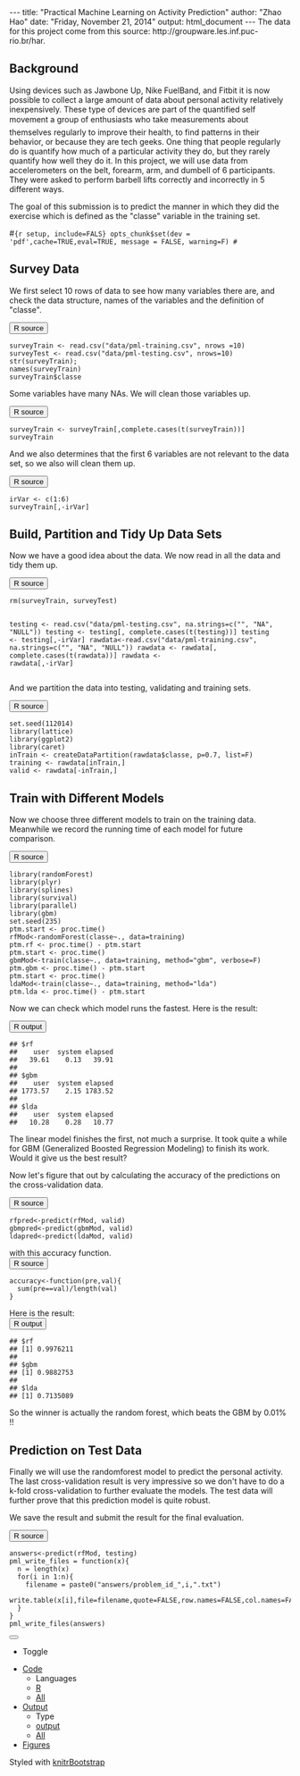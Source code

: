 <div id="wrap"><div class="container"><div class="row row-offcanvas row-offcanvas-right"><div class="contents col-xs-12 col-md-10">---
title: "Practical Machine Learning on Activity Prediction"
author: "Zhao Hao"
date: "Friday, November 21, 2014"
output: html_document
---
The data for this project come from this source: http://groupware.les.inf.puc-rio.br/har. 

## Background
Using devices such as Jawbone Up, Nike FuelBand, and Fitbit it is now possible to collect a large amount of data about personal activity relatively inexpensively. These type of devices are part of the quantified self movement a group of enthusiasts who take measurements about themselves regularly to improve their health, to find patterns in their behavior, or because they are tech geeks. One thing that people regularly do is quantify how much of a particular activity they do, but they rarely quantify how well they do it. In this project, we will use data from accelerometers on the belt, forearm, arm, and dumbell of 6 participants. They were asked to perform barbell lifts correctly and incorrectly in 5 different ways. 

The goal of this submission is to predict the manner in which they did the exercise which is defined as the "classe" variable in the training set.

#```{r setup, include=FALS}
opts_chunk$set(dev = 'pdf',cache=TRUE,eval=TRUE, message = FALSE, warning=F)
#```

## Survey Data
We first select 10 rows of data to see how many variables there are, and check the data structure, names of the variables and the definition of "classe".

<div class="row"><button class="source R toggle btn btn-xs btn-primary"><span class="glyphicon glyphicon-chevron-down"></span> R source</button><pre style=""><code class="source r">surveyTrain <- read.csv("data/pml-training.csv", nrows =10)
surveyTest <- read.csv("data/pml-testing.csv", nrows=10)
str(surveyTrain);
names(surveyTrain)
surveyTrain$classe</code></pre></div>

Some variables have many NAs. We will clean those variables up.

<div class="row"><button class="source R toggle btn btn-xs btn-primary"><span class="glyphicon glyphicon-chevron-down"></span> R source</button><pre style=""><code class="source r">surveyTrain <- surveyTrain[,complete.cases(t(surveyTrain))]
surveyTrain</code></pre></div>

And we also determines that the first 6 variables are not relevant to the data set, so we also will clean them up.

<div class="row"><button class="source R toggle btn btn-xs btn-primary"><span class="glyphicon glyphicon-chevron-down"></span> R source</button><pre style=""><code class="source r">irVar <- c(1:6)
surveyTrain[,-irVar]</code></pre></div>

## Build, Partition and Tidy Up Data Sets
Now we have a good idea about the data. We now read in all the data and tidy them up.

<div class="row"><button class="source R toggle btn btn-xs btn-primary"><span class="glyphicon glyphicon-chevron-down"></span> R source</button><pre style=""><code class="source r">rm(surveyTrain, surveyTest)

testing <- read.csv("data/pml-testing.csv", na.strings=c("", "NA", "NULL"))
testing <- testing[, complete.cases(t(testing))]
testing <- testing[,-irVar]
rawdata<-read.csv("data/pml-training.csv", na.strings=c("", "NA", "NULL"))
rawdata <- rawdata[, complete.cases(t(rawdata))]
rawdata <- rawdata[,-irVar]</code></pre></div>

And we partition the data into testing, validating and training sets. 

<div class="row"><button class="source R toggle btn btn-xs btn-primary"><span class="glyphicon glyphicon-chevron-down"></span> R source</button><pre style=""><code class="source r">set.seed(112014)
library(lattice)
library(ggplot2)
library(caret)
inTrain <- createDataPartition(rawdata$classe, p=0.7, list=F)
training <- rawdata[inTrain,]
valid <- rawdata[-inTrain,]</code></pre></div>

## Train with Different Models
Now we choose three different models to train on the training data. Meanwhile we record the running time of each model for future comparison.

<div class="row"><button class="source R toggle btn btn-xs btn-primary"><span class="glyphicon glyphicon-chevron-down"></span> R source</button><pre style=""><code class="source r">library(randomForest)
library(plyr)
library(splines)
library(survival)
library(parallel)
library(gbm)
set.seed(235)
ptm.start <- proc.time()
rfMod<-randomForest(classe~., data=training)
ptm.rf <- proc.time() - ptm.start
ptm.start <- proc.time()
gbmMod<-train(classe~., data=training, method="gbm", verbose=F)
ptm.gbm <- proc.time() - ptm.start
ptm.start <- proc.time()
ldaMod<-train(classe~., data=training, method="lda")
ptm.lda <- proc.time() - ptm.start</code></pre></div>

Now we can check which model runs the fastest. Here is the result:

<div class="row"><button class="output R toggle btn btn-xs btn-success"><span class="glyphicon glyphicon-chevron-down"></span> R output</button><pre style=""><code class="output r">## $rf
##    user  system elapsed 
##   39.61    0.13   39.91 
## 
## $gbm
##    user  system elapsed 
## 1773.57    2.15 1783.52 
## 
## $lda
##    user  system elapsed 
##   10.28    0.28   10.77
</code></pre></div>

The linear model finishes the first, not much a surprise. It took quite a while for GBM (Generalized Boosted Regression Modeling) to finish its work. Would it give us the best result?

Now let's figure that out by calculating the accuracy of the predictions on the cross-validation data.

<div class="row"><button class="source R toggle btn btn-xs btn-primary"><span class="glyphicon glyphicon-chevron-down"></span> R source</button><pre style=""><code class="source r">rfpred<-predict(rfMod, valid)
gbmpred<-predict(gbmMod, valid)
ldapred<-predict(ldaMod, valid)</code></pre></div>
with this accuracy function.
<div class="row"><button class="source R toggle btn btn-xs btn-primary"><span class="glyphicon glyphicon-chevron-down"></span> R source</button><pre style=""><code class="source r">accuracy<-function(pre,val){
  sum(pre==val)/length(val)
}</code></pre></div>
Here is the result:
<div class="row"><button class="output R toggle btn btn-xs btn-success"><span class="glyphicon glyphicon-chevron-down"></span> R output</button><pre style=""><code class="output r">## $rf
## [1] 0.9976211
## 
## $gbm
## [1] 0.9882753
## 
## $lda
## [1] 0.7135089
</code></pre></div>
So the winner is actually the random forest, which beats the GBM by 0.01% !!

## Prediction on Test Data
Finally we will use the randomforest model to predict the personal activity. The last cross-validation result is very impressive so we don't have to do a k-fold cross-validation to further evaluate the models. The test data will further prove that this prediction model is quite robust.

We save the result and submit the result for the final evaluation.

<div class="row"><button class="source R toggle btn btn-xs btn-primary"><span class="glyphicon glyphicon-chevron-down"></span> R source</button><pre style=""><code class="source r">answers<-predict(rfMod, testing)
pml_write_files = function(x){
  n = length(x)
  for(i in 1:n){
    filename = paste0("answers/problem_id_",i,".txt")
    write.table(x[i],file=filename,quote=FALSE,row.names=FALSE,col.names=FALSE)
  }
}
pml_write_files(answers)</code></pre></div></div></div>
<div class="navbar navbar-fixed-bottom navbar-inverse"><div class="container"><div class="navbar-header"><button type="button" class="navbar-toggle" data-toggle="collapse" data-target=".navbar-responsive-collapse"><span class="icon-bar"></span>
<span class="icon-bar"></span>
<span class="icon-bar"></span></button></div>
<div id="bottom-navbar" class="navbar-collapse collapse navbar-responsive-collapse"><ul class="nav navbar-nav navbar-right"><li class="nav"><p class="navbar-text">Toggle</p></li>
<li class="dropup"><a href="#" class="dropdown-toggle" data-toggle="dropdown">Code 
<b class="caret"></b></a>
<ul class="dropdown-menu"><li class="dropdown-header">Languages</li>
<li class="active"><a href="#" class="toggle-global source R" type="source.R">R</a></li>
<li ><a href="#" type="all-source" class="toggle-global">All</a></li></ul></li>
<li class="dropup"><a href="#" class="dropdown-toggle" data-toggle="dropdown">Output
<b class="caret"></b></a>
<ul class="dropdown-menu"><li class="dropdown-header">Type</li>
<li class="active"><a href="#" class="toggle-global output" type="output">output</a></li>
<li ><a href="#" type="all-output" class="toggle-global">All</a></li></ul></li>
<li class="active"><a href="#" type="figure" class="toggle-global">Figures</a></li></ul></div></div></div></div>
<div id="push"></div>
<div id="footer"><div class="container"><p class="text-muted" id="credit">Styled with 
<a href="https://github.com/jimhester/knitrBootstrap">knitrBootstrap</a></p></div></div>
<link rel="stylesheet" id="theme" href="https://netdna.bootstrapcdn.com/bootstrap/3.0.0/css/bootstrap.min.css" media="screen"></link><link rel="stylesheet" id="highlight" href="https://cdnjs.cloudflare.com/ajax/libs/highlight.js/7.3/styles/default.min.css" media="screen"></link></div>
